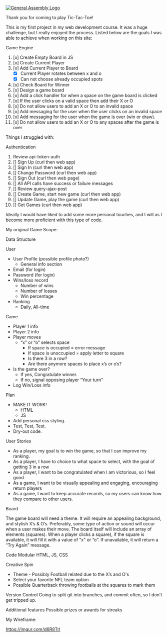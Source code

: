 [![General Assembly Logo](https://camo.githubusercontent.com/1a91b05b8f4d44b5bbfb83abac2b0996d8e26c92/687474703a2f2f692e696d6775722e636f6d2f6b6538555354712e706e67)](https://generalassemb.ly/education/web-development-immersive)

Thank you for coming to play Tic-Tac-Toe!

This is my first project in my web development course. It was a huge challenge, but I really enjoyed the process. Listed below are the goals I was able to achieve when working on this site:

Game Engine

1. [x] Create Empty Board in JS
2. [x] Create Current Player
3. [x] Add Current Player to Board
    * [x] Current Player rotates between x and o
    * [x] Can not choose already occupied spots
4. [x] Check Board for Winner
5. [x] Design a game board
6. [x] Add a click handler for when a space on the game board is clicked
7. [x] If the user clicks on a valid space then add their X or O
8. [x] Do not allow users to add an X or O to an invalid space
9. [x] Add messaging for the user when the user clicks on an invalid space
10. [x] Add messaging for the user when the game is over (win or draw).
11. [x] Do not allow users to add an X or O to any spaces after the game is over

Things I struggled with:

Authentication

1.  Review api-token-auth
2. [] Sign Up (curl then web app)
3. [] Sign In (curl then web app)
4. [] Change Password (curl then web app)
5. [] Sign Out (curl then web page)
6. [] All API calls have success or failure messages
7. [] Review query-ajax-post
8. [] Create Game, start new game (curl then web app)
9. [] Update Game, play the game (curl then web app)
10. [] Get Games (curl then web app)

Ideally I would have liked to add some more personal touches, and I will as I become more proficient with this type of code.

My original Game Scope:

Data Structure

User
* User Profile (possible profile photo?)
    * General info section
* Email (for login)
* Password (for login)
* Wins/loss record
    * Number of wins
    * Number of losses
    * Win percentage
* Ranking
    * Daily, All-time

Game
* Player 1 info
* Player 2 info
* Player moves
    * “x” or “o” selects space
        * If space is occupied = error message
        * If space is unoccupied = apply letter to square
        * Is there 3 in a row?
        * Are there anymore spaces to place x’s or o’s?
* Is the game over?
    * If yes, Congratulate winner.
    * If no, signal opposing player “Your turn"
* Log Win/Loss info

Plan
* MAKE IT WORK!
    * HTML
    * JS
* Add personal css styling.
*  Test, Test, Test.
* Dry-out code.

User Stories
* As a player, my goal is to win the game, so that I can improve my ranking.
* As a player, I have to choice to what space to select, with the goal of getting 3 in a row
* As a player, I want to be congratulated when I am victorious, so I feel good
* As a game, I want to be visually appealing and engaging, encouraging return players
* As a game, I want to keep accurate records, so my users can know how they compare to other users.

Board

The game board will need a theme. It will require an appealing background, and stylish X’s & O’s. Preferably, some type of action or sound will occur when a user makes their move. The board itself will include an array of elements (squares).  When a player clicks a square), if the square is available, it will fill it with a value of “x" or “o”. If unavailable, it will return a “Try Again” message.

Code Modular
HTML, JS, CSS

Creative Spin
* Theme - Possibly Football related due to the X’s and O's
* Select your favorite NFL team option
* Possible Quarterback throwing footballs at the squares to mark them

Version Control
Going to split git into branches, and commit often, so I don’t get tripped up.

Additional features
Possible prizes or awards for streaks

My Wireframe:

https://imgur.com/d6R8TrI

